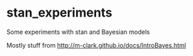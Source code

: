 # stan_experiments
Some experiments with stan and Bayesian models

Mostly stuff from http://m-clark.github.io/docs/IntroBayes.html
